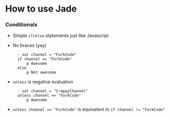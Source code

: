How to use Jade
===============

### Conditionals

- Simple `if/else` statements just like Javascript
- No braces (yay)

        - var channel = "ForkCode"
        if channel == "ForkCode"
            p Awesome
        else
            p Not awesome

- `unless` is negative evaluation

        - var channel = "CrappyChannel"
        unless channel == "ForkCode"
            p Awesome

- `unless channel == "ForkCode"` is equivalent to `if channel != "ForkCode"`
